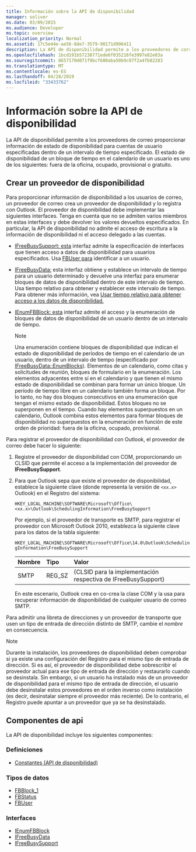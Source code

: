 ```yaml
---
title: Información sobre la API de disponibilidad
manager: soliver
ms.date: 03/09/2015
ms.audience: Developer
ms.topic: overview
localization_priority: Normal
ms.assetid: 17c5e44e-ae56-8de7-3579-90171d996411
description: La API de disponibilidad permite a los proveedores de correo proporcionar información de estado de disponibilidad para cuentas de usuario especificadas dentro de un intervalo de tiempo especificado.
ms.openlocfilehash: 1bcd191b57238771ede6f035216fe3997e82e03a
ms.sourcegitcommit: 8657170d071f9bcf680aba50b9c07f2a4fb82283
ms.translationtype: MT
ms.contentlocale: es-ES
ms.lasthandoff: 04/28/2019
ms.locfileid: "33433762"
---
```

# <a name="about-the-freebusy-api"></a>Información sobre la API de disponibilidad

La API de disponibilidad permite a los proveedores de correo proporcionar información de estado de disponibilidad para cuentas de usuario especificadas dentro de un intervalo de tiempo especificado. El estado de disponibilidad de un bloque de tiempo en el calendario de un usuario es uno de los siguientes: fuera de la oficina, ocupado, provisional o gratuito.
  
## <a name="create-a-freebusy-provider"></a>Crear un proveedor de disponibilidad

Para proporcionar información de disponibilidad a los usuarios de correo, un proveedor de correo crea un proveedor de disponibilidad y lo registra con Outlook. El proveedor de disponibilidad debe implementar las siguientes interfaces. Tenga en cuenta que no se admiten varios miembros en estas interfaces y debe devolver los valores devueltos especificados. En particular, la API de disponibilidad no admite el acceso de escritura a la información de disponibilidad ni el acceso delegado a las cuentas.
  
- [IFreeBusySupport: esta](ifreebusysupport.md) interfaz admite la especificación de interfaces que tienen acceso a datos de disponibilidad para usuarios especificados. Usa [FBUser para](fbuser.md) identificar a un usuario. 
    
- [IFreeBusyData:](ifreebusydata.md) esta interfaz obtiene y establece un intervalo de tiempo para un usuario determinado y devuelve una interfaz para enumerar bloques de datos de disponibilidad dentro de este intervalo de tiempo. Usa tiempo relativo para obtener y establecer este intervalo de tiempo. Para obtener más información, vea [Usar tiempo relativo para obtener acceso a los datos de disponibilidad.](how-to-use-relative-time-to-access-free-busy-data.md)
    
- [IEnumFBBlock: esta](ienumfbblock.md) interfaz admite el acceso y la enumeración de bloques de datos de disponibilidad de un usuario dentro de un intervalo de tiempo. 
    
   > [!NOTE]
   > Una enumeración contiene bloques de disponibilidad que indican el estado de disponibilidad de períodos de tiempo en el calendario de un usuario, dentro de un intervalo de tiempo (especificado por [IFreeBusyData::EnumBlocks](ifreebusydata-enumblocks.md)). Elementos de un calendario, como citas y solicitudes de reunión, bloques de formulario en la enumeración. Los elementos adyacentes entre sí en el calendario y que tienen el mismo estado de disponibilidad se combinan para formar un único bloque. Un período de tiempo libre en un calendario también forma un bloque. Por lo tanto, no hay dos bloques consecutivos en una enumeración que tengan el mismo estado de disponibilidad. Estos bloques no se superponen en el tiempo. Cuando hay elementos superpuestos en un calendario, Outlook combina estos elementos para formar bloques de disponibilidad no superpuestos en la enumeración en función de este orden de prioridad: fuera de la oficina, ocupado, provisional. 
  
Para registrar el proveedor de disponibilidad con Outlook, el proveedor de correo debe hacer lo siguiente:
  
1. Registre el proveedor de disponibilidad con COM, proporcionando un CLSID que permite el acceso a la implementación del proveedor de **IFreeBusySupport**. 
    
2. Para que Outlook sepa que existe el proveedor de disponibilidad, establece la siguiente clave (donde representa la versión de `<xx.x>` Outlook) en el Registro del sistema: 
    
   `HKEY_LOCAL_MACHINE\SOFTWARE\Microsoft\Office\<xx.x>\Outlook\SchedulingInformation\FreeBusySupport`
    
   Por ejemplo, si el proveedor de transporte es SMTP, para registrar el proveedor con Microsoft Outlook 2010, establezca la siguiente clave para los datos de la tabla siguiente: 
    
   `HKEY_LOCAL_MACHINE\SOFTWARE\Microsoft\Office\14.0\Outlook\SchedulingInformation\FreeBusySupport`
    
   |Nombre |Tipo |Valor |
   |:-----|:-----|:-----|
   |SMTP  |REG_SZ  |{CLSID para la implementación respectiva de IFreeBusySupport}  |
   
   En este escenario, Outlook crea en co-crea la clase COM y la usa para recuperar información de disponibilidad de cualquier usuario de correo SMTP.
    
Para admitir una libreta de direcciones y un proveedor de transporte que usen un tipo de entrada de dirección distinto de SMTP, cambie el  *nombre* en consecuencia. 
  
> [!NOTE]
> Durante la instalación, los proveedores de disponibilidad deben comprobar si ya existe una configuración del Registro para el mismo tipo de entrada de dirección. Si es así, el proveedor de disponibilidad debe sobrescribir el proveedor actual para ese tipo de entrada de dirección y restaurarlo cuando se desinstala. Sin embargo, si un usuario ha instalado más de un proveedor de disponibilidad para el mismo tipo de entrada de dirección, el usuario debe desinstalar estos proveedores en el orden inverso como instalación (es decir, desinstalar siempre el proveedor más reciente). De lo contrario, el Registro puede apuntar a un proveedor que ya se ha desinstalado. 
  
## <a name="api-components"></a>Componentes de api

La API de disponibilidad incluye los siguientes componentes:
  
### <a name="definitions"></a>Definiciones

- [Constantes (API de disponibilidad)](constants-free-busy-api.md)
    
### <a name="data-types"></a>Tipos de datos

- [FBBlock_1](fbblock_1.md)
- [FBStatus](fbstatus.md)
- [FBUser](fbuser.md)
    
### <a name="interfaces"></a>Interfaces

- [IEnumFBBlock](ienumfbblock.md)
- [IFreeBusyData](ifreebusydata.md)
- [IFreeBusySupport](ifreebusysupport.md)
    


